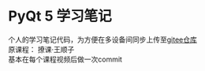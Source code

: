 # PyQt 5 学习笔记
个人的学习笔记代码，为方便在多设备间同步上传至[gitee仓库](https://gitee.com/muzing/PyQt_practice) \
原课程： 撩课·王顺子 \
基本在每个课程视频后做一次commit